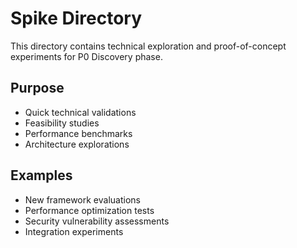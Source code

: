 # Spike Directory

This directory contains technical exploration and proof-of-concept experiments for P0 Discovery phase.

## Purpose
- Quick technical validations
- Feasibility studies
- Performance benchmarks
- Architecture explorations

## Examples
- New framework evaluations
- Performance optimization tests
- Security vulnerability assessments
- Integration experiments
